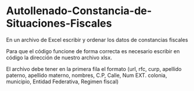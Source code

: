 # Autollenado-Constancia-de-Situaciones-Fiscales
En un archivo de Excel escribir y ordenar los datos de constancias fiscales


Para que el código funcione de forma correcta es necesario escribir en código la dirección de nuestro archivo xlsx.

El archivo debe tener en la primera fila el formato (url, rfc, curp, apellido paterno, apellido materno, nombres, C.P, Calle, Num EXT. colonia,
                                                      municipio, Entidad Federativa, Regimen fiscal)
